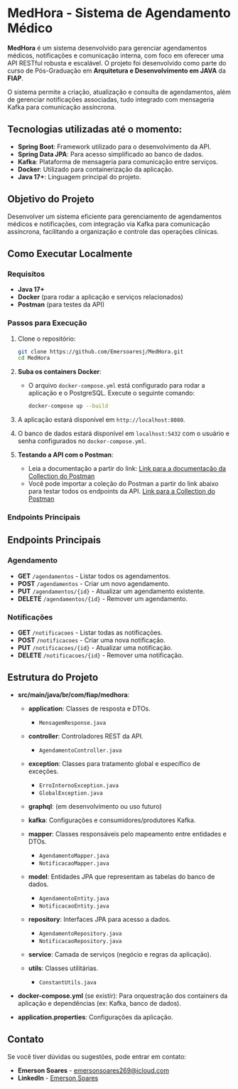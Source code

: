 # MedHora - Sistema de Agendamento Médico

**MedHora** é um sistema desenvolvido para gerenciar agendamentos médicos, notificações e comunicação interna, com foco em oferecer uma API RESTful robusta e escalável. O projeto foi desenvolvido como parte do curso de Pós-Graduação em **Arquitetura e Desenvolvimento em JAVA** da **FIAP**.

O sistema permite a criação, atualização e consulta de agendamentos, além de gerenciar notificações associadas, tudo integrado com mensageria Kafka para comunicação assíncrona.

## Tecnologias utilizadas até o momento:

- **Spring Boot**: Framework utilizado para o desenvolvimento da API.
- **Spring Data JPA**: Para acesso simplificado ao banco de dados.
- **Kafka**: Plataforma de mensageria para comunicação entre serviços.
- **Docker**: Utilizado para containerização da aplicação.
- **Java 17+**: Linguagem principal do projeto.

## Objetivo do Projeto

Desenvolver um sistema eficiente para gerenciamento de agendamentos médicos e notificações, com integração via Kafka para comunicação assíncrona, facilitando a organização e controle das operações clínicas.

## Como Executar Localmente

### Requisitos

- **Java 17+**
- **Docker** (para rodar a aplicação e serviços relacionados)
- **Postman** (para testes da API)

### Passos para Execução

1. Clone o repositório:
   ```bash
   git clone https://github.com/Emersoaresj/MedHora.git
   cd MedHora

2. **Suba os containers Docker**:
   - O arquivo `docker-compose.yml` está configurado para rodar a aplicação e o PostgreSQL. Execute o seguinte comando:
     ```bash
     docker-compose up --build
     ```

3. A aplicação estará disponível em `http://localhost:8080`.

4. O banco de dados estará disponível em `localhost:5432` com o usuário e senha configurados no `docker-compose.yml`.

5. **Testando a API com o Postman**:
   - Leia a documentação a partir do link:
[Link para a documentação da Collection do Postman](https://github.com/Emersoaresj/collections-MedHora/blob/main/README.md)
   - Você pode importar a coleção do Postman a partir do link abaixo para testar todos os endpoints da API.
[Link para a Collection do Postman](https://github.com/Emersoaresj/collections-MedHora/blob/main/MedHora.postman_collection.json)

### Endpoints Principais

## Endpoints Principais

### Agendamento
- **GET** `/agendamentos` - Listar todos os agendamentos.
- **POST** `/agendamentos` - Criar um novo agendamento.
- **PUT** `/agendamentos/{id}` - Atualizar um agendamento existente.
- **DELETE** `/agendamentos/{id}` - Remover um agendamento.

### Notificações
- **GET** `/notificacoes` - Listar todas as notificações.
- **POST** `/notificacoes` - Criar uma nova notificação.
- **PUT** `/notificacoes/{id}` - Atualizar uma notificação.
- **DELETE** `/notificacoes/{id}` - Remover uma notificação.

## Estrutura do Projeto

- **src/main/java/br/com/fiap/medhora**:

  - **application**: Classes de resposta e DTOs.  
    - `MensagemResponse.java`

  - **controller**: Controladores REST da API.  
    - `AgendamentoController.java`

  - **exception**: Classes para tratamento global e específico de exceções.  
    - `ErroInternoException.java`  
    - `GlobalException.java`

  - **graphql**: (em desenvolvimento ou uso futuro)

  - **kafka**: Configurações e consumidores/produtores Kafka.

  - **mapper**: Classes responsáveis pelo mapeamento entre entidades e DTOs.  
    - `AgendamentoMapper.java`  
    - `NotificacaoMapper.java`

  - **model**: Entidades JPA que representam as tabelas do banco de dados.  
    - `AgendamentoEntity.java`  
    - `NotificacaoEntity.java`

  - **repository**: Interfaces JPA para acesso a dados.  
    - `AgendamentoRepository.java`  
    - `NotificacaoRepository.java`

  - **service**: Camada de serviços (negócio e regras da aplicação).

  - **utils**: Classes utilitárias.  
    - `ConstantUtils.java`

- **docker-compose.yml** (se existir): Para orquestração dos containers da aplicação e dependências (ex: Kafka, banco de dados).

- **application.properties**: Configurações da aplicação.

## Contato

Se você tiver dúvidas ou sugestões, pode entrar em contato:

- **Emerson Soares** - [emersonsoares269@icloud.com](mailto:emersonsoares269@icloud.com)  
- **LinkedIn** - [Emerson Soares](https://www.linkedin.com/in/emerson-soares-9440a11b2/)
